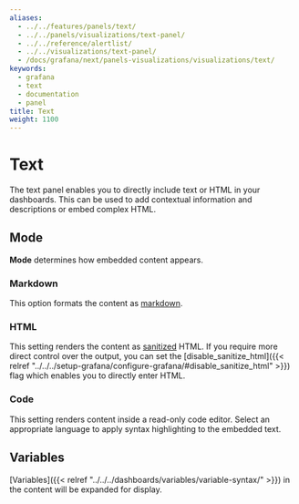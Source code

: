 ```yaml
---
aliases:
  - ../../features/panels/text/
  - ../../panels/visualizations/text-panel/
  - ../../reference/alertlist/
  - ../../visualizations/text-panel/
  - /docs/grafana/next/panels-visualizations/visualizations/text/
keywords:
  - grafana
  - text
  - documentation
  - panel
title: Text
weight: 1100
---
```


# Text

The text panel enables you to directly include text or HTML in your dashboards. This can be used to add contextual information and descriptions or embed complex HTML.

## Mode

**Mode** determines how embedded content appears.

### Markdown

This option formats the content as [markdown](https://en.wikipedia.org/wiki/Markdown).

### HTML

This setting renders the content as [sanitized](https://github.com/grafana/grafana/blob/code-in-text-panel/packages/grafana-data/src/text/sanitize.ts) HTML. If you require more direct control over the output, you can set the
[disable_sanitize_html]({{< relref "../../../setup-grafana/configure-grafana/#disable_sanitize_html" >}}) flag which enables you to directly enter HTML.

### Code

This setting renders content inside a read-only code editor. Select an appropriate language to apply syntax highlighting
to the embedded text.

## Variables

[Variables]({{< relref "../../../dashboards/variables/variable-syntax/" >}}) in the content will be expanded for display.
